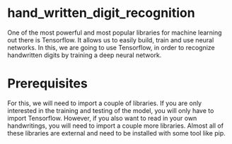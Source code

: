 # hand_written_digit_recognition
One of the most powerful and most popular libraries for machine learning out there is Tensorflow.
It allows us to easily build, train and use neural networks. In this, we are going to use Tensorflow,
in order to recognize handwritten digits by training a deep neural network.

# Prerequisites
For this, we will need to import a couple of libraries.
If you are only interested in the training and testing of the model, you will only have to import Tensorflow.
However, if you also want to read in your own handwritings, you will need to import a couple more libraries.
Almost all of these libraries are external and need to be installed with some tool like pip.

